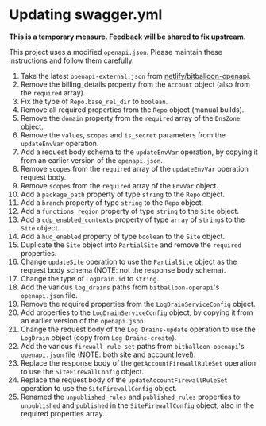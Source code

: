 # Updating swagger.yml

**This is a temporary measure. Feedback will be shared to fix upstream.**

This project uses a modified `openapi.json`. Please maintain these instructions and follow them carefully.

1. Take the latest `openapi-external.json` from [netlify/bitballoon-openapi](https://github.dev/netlify/bitballoon-openapi/blob/main/openapi-external.json).
1. Remove the billing_details property from the `Account` object (also from the `required` array).
1. Fix the type of `Repo.base_rel_dir` to `boolean`.
1. Remove all required properties from the `Repo` object (manual builds).
1. Remove the `domain` property from the `required` array of the `DnsZone` object.
1. Remove the `values`, `scopes` and `is_secret` parameters from the `updateEnvVar` operation.
1. Add a request body schema to the `updateEnvVar` operation, by copying it from an earlier version of the `openapi.json`.
1. Remove `scopes` from the `required` array of the `updateEnvVar` operation request body.
1. Remove `scopes` from the `required` array of the `EnvVar` object.
1. Add a `package_path` property of type `string` to the `Repo` object.
1. Add a `branch` property of type `string` to the `Repo` object.
1. Add a `functions_region` property of type `string` to the `Site` object.
1. Add a `cdp_enabled_contexts` property of type `array` of `string`s to the `Site` object.
1. Add a `hud_enabled` property of type `boolean` to the `Site` object.
1. Duplicate the `Site` object into `PartialSite` and remove the `required` properties.
1. Change `updateSite` operation to use the `PartialSite` object as the request body schema (NOTE: not the response body schema).
1. Change the type of `LogDrain.id` to `string`.
1. Add the various `log_drains` paths from `bitballoon-openapi`'s `openapi.json` file.
1. Remove the required properties from the `LogDrainServiceConfig` object.
1. Add properties to the `LogDrainServiceConfig` object, by copying it from an earlier version of the `openapi.json`.
1. Change the request body of the `Log Drains-update` operation to use the `LogDrain` object (copy from `Log Drains-create`).
1. Add the various `firewall_rule_set` paths from `bitballoon-openapi`'s `openapi.json` file (NOTE: both site and account level).
1. Replace the response body of the `getAccountFirewallRuleSet` operation to use the `SiteFirewallConfig` object.
1. Replace the request body of the `updateAccountFirewallRuleSet` operation to use the `SiteFirewallConfig` object.
1. Renamed the `unpublished_rules` and `published_rules` properties to `unpublished` and `published` in the `SiteFirewallConfig` object, also in the required properties array.
